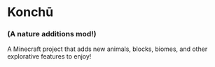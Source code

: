 # Konchū 
### (A nature additions mod!)
A Minecraft project that adds new animals, blocks, biomes, and other explorative features to enjoy!

